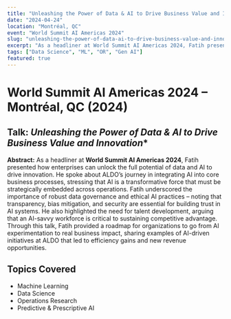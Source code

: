 ```yaml
---
title: "Unleashing the Power of Data & AI to Drive Business Value and Innovation*"
date: "2024-04-24"
location: "Montréal, QC"
event: "World Summit AI Americas 2024"
slug: "unleashing-the-power-of-data-ai-to-drive-business-value-and-innovation-2024-04"
excerpt: "As a headliner at World Summit AI Americas 2024, Fatih presented how enterprises can unlock the full potential of data and AI to drive innovation. "
tags: ["Data Science", "ML", "OR", "Gen AI"]
featured: true
---
```


# World Summit AI Americas 2024 – Montréal, QC (2024)

## Talk: *Unleashing the Power of Data & AI to Drive Business Value and Innovation**

**Abstract:** As a headliner at **World Summit AI Americas 2024**, Fatih presented how enterprises can unlock the full potential of data and AI to drive innovation. He spoke about ALDO’s journey in integrating AI into core business processes, stressing that AI is a transformative force that must be strategically embedded across operations. Fatih underscored the importance of robust data governance and ethical AI practices – noting that transparency, bias mitigation, and security are essential for building trust in AI systems. He also highlighted the need for talent development, arguing that an AI-savvy workforce is critical to sustaining competitive advantage. Through this talk, Fatih provided a roadmap for organizations to go from AI experimentation to real business impact, sharing examples of AI-driven initiatives at ALDO that led to efficiency gains and new revenue opportunities.

## Topics Covered

- Machine Learning
- Data Science
- Operations Research
- Predictive & Prescriptive AI

